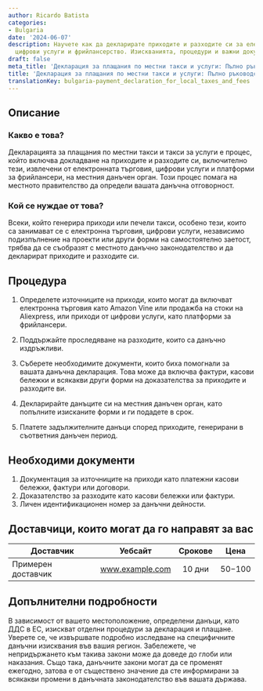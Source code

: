 ```yaml
---
author: Ricardo Batista
categories:
- Bulgaria
date: '2024-06-07'
description: Научете как да декларирате приходите и разходите си за електронна търговия,
  цифрови услуги и фрийлансерство. Изискванията, процедури и важни документи.
draft: false
meta_title: 'Декларация за плащания по местни такси и услуги: Пълно ръководство'
title: 'Декларация за плащания по местни такси и услуги: Пълно ръководство'
translationKey: bulgaria-payment_declaration_for_local_taxes_and_fees
---
```



## Описание
### Какво е това?
Декларацията за плащания по местни такси и такси за услуги е процес, който включва докладване на приходите и разходите си, включително тези, извлечени от електронната търговия, цифрови услуги и платформи за фрийлансери, на местния данъчен орган. Този процес помага на местното правителство да определи вашата данъчна отговорност.

### Кой се нуждае от това?
Всеки, който генерира приходи или печели такси, особено тези, които са занимават се с електронна търговия, цифрови услуги, независимо подизпълнение на проекти или други форми на самостоятелно заетост, трябва да се съобразят с местното данъчно законодателство и да декларират приходите и разходите си.

## Процедура
1. Определете източниците на приходи, които могат да включват електронна търговия като Amazon Vine или продажба на стоки на Aliexpress, или приходи от цифрови услуги, като платформи за фрийлансери.

2. Поддържайте проследяване на разходите, които са данъчно издръжливи.

3. Съберете необходимите документи, които биха помогнали за вашата данъчна декларация. Това може да включва фактури, касови бележки и всякакви други форми на доказателства за приходите и разходите ви.

4. Декларирайте данъците си на местния данъчен орган, като попълните изисканите форми и ги подадете в срок.

5. Платете задължителните данъци според приходите, генерирани в съответния данъчен период.

## Необходими документи
1. Документация за източниците на приходи като платежни касови бележки, фактури или договори.
2. Доказателство за разходите като касови бележки или фактури.
3. Личен идентификационен номер за данъчни дейности.

## Доставчици, които могат да го направят за вас

| Доставчик        |     Уебсайт     |     Срокове    |       Цена      |
| --------------- | --------------- |  :-------------: | :-------------: |
| Примерен доставчик|  www.example.com|      10 дни     |      $50-$100  |

## Допълнителни подробности
В зависимост от вашето местоположение, определени данъци, като ДДС в ЕС, изискват отделни процедури за декларация и плащане. Уверете се, че извършвате подробно изследване на специфичните данъчни изисквания във вашия регион. Забележете, че непридържането към такива закони може да доведе до глоби или наказания. Също така, данъчните закони могат да се променят ежегодно, затова е от съществено значение да сте информирани за всякакви промени в данъчната законодателство във вашата държава.